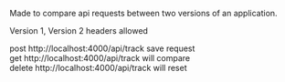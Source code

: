 Made to compare api requests between two versions of an application.

Version 1, Version 2 headers allowed 

post http://localhost:4000/api/track save request<br/>
get http://localhost:4000/api/track will compare<br/>
delete http://localhost:4000/api/track will reset<br/>